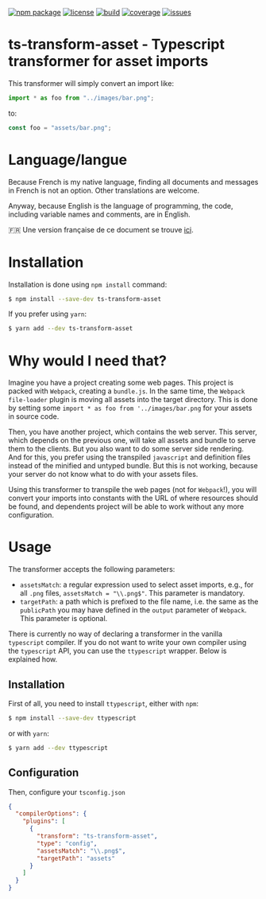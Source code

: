 [![npm package](https://badge.fury.io/js/ts-transform-asset.svg)](https://www.npmjs.com/package/ts-transform-asset)
[![license](https://img.shields.io/github/license/sveyret/ts-transform-asset.svg)](https://github.com/sveyret/ts-transform-asset/blob/master/LICENSE)
[![build](https://travis-ci.com/sveyret/ts-transform-asset.svg?branch=master)](https://travis-ci.com/sveyret/ts-transform-asset)
[![coverage](https://coveralls.io/repos/github/sveyret/ts-transform-asset/badge.svg?branch=master)](https://coveralls.io/github/sveyret/ts-transform-asset)
[![issues](https://img.shields.io/github/issues/sveyret/ts-transform-asset.svg)](https://github.com/sveyret/ts-transform-asset/issues)

# ts-transform-asset - Typescript transformer for asset imports

This transformer will simply convert an import like:

```typescript
import * as foo from "../images/bar.png";
```

to:

```typescript
const foo = "assets/bar.png";
```

# Language/langue

Because French is my native language, finding all documents and messages in French is not an option. Other translations are welcome.

Anyway, because English is the language of programming, the code, including variable names and comments, are in English.

:fr: Une version française de ce document se trouve [ici](doc/fr/README.md).

# Installation

Installation is done using `npm install` command:

```bash
$ npm install --save-dev ts-transform-asset
```

If you prefer using `yarn`:

```bash
$ yarn add --dev ts-transform-asset
```

# Why would I need that?

Imagine you have a project creating some web pages. This project is packed with `Webpack`, creating a `bundle.js`. In the same time, the `Webpack` `file-loader` plugin is moving all assets into the target directory. This is done by setting some `import * as foo from '../images/bar.png` for your assets in source code.

Then, you have another project, which contains the web server. This server, which depends on the previous one, will take all assets and bundle to serve them to the clients. But you also want to do some server side rendering. And for this, you prefer using the transpiled `javascript` and definition files instead of the minified and untyped bundle. But this is not working, because your server do not know what to do with your assets files.

Using this transformer to transpile the web pages (not for `Webpack`!), you will convert your imports into constants with the URL of where resources should be found, and dependents project will be able to work without any more configuration.

# Usage

The transformer accepts the following parameters:

- `assetsMatch`: a regular expression used to select asset imports, e.g., for all `.png` files, `assetsMatch = "\\.png$"`. This parameter is mandatory.
- `targetPath`: a path which is prefixed to the file name, i.e. the same as the `publicPath` you may have defined in the `output` parameter of `Webpack`. This parameter is optional.

There is currently no way of declaring a transformer in the vanilla `typescript` compiler. If you do not want to write your own compiler using the `typescript` API, you can use the `ttypescript` wrapper. Below is explained how.

## Installation

First of all, you need to install `ttypescript`, either with `npm`:

```bash
$ npm install --save-dev ttypescript
```

or with `yarn`:

```bash
$ yarn add --dev ttypescript
```

## Configuration

Then, configure your `tsconfig.json`

```json
{
  "compilerOptions": {
    "plugins": [
      {
        "transform": "ts-transform-asset",
        "type": "config",
        "assetsMatch": "\\.png$",
        "targetPath": "assets"
      }
    ]
  }
}
```
